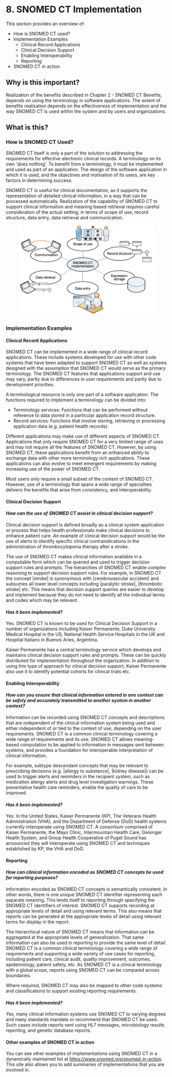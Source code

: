 # 8. SNOMED CT Implementation

This section provides an overview of: 

  * How is SNOMED CT used?
  * Implementation Examples
    * Clinical Record Applications
    * Clinical Decision Support
    * Enabling Interoperability
    * Reporting
  * SNOMED CT in action

## Why is this important?

Realization of the benefits described in Chapter 2 - SNOMED CT Benefits, depends on using the terminology in software applications. The extent of benefits realization depends on the effectiveness of implementation and the way SNOMED CT is used within the system and by users and organizations.

## What is this?

### How is SNOMED CT Used?

SNOMED CT itself is only a part of the solution to addressing the requirements for effective electronic clinical records. A terminology on its own 'does nothing'. To benefit from a terminology, it must be implemented and used as part of an application. The design of the software application in which it is used, and the objectives and motivation of its users, are key factors in determining success.

SNOMED CT is useful for clinical documentation, as it supports the representation of detailed clinical information, in a way that can be processed automatically. Realization of the capability of SNOMED CT to support clinical information and meaning based retrieval requires careful consideration of the actual setting, in terms of scope of use, record structure, data entry, data retrieval and communication.

<figure><img src="images/29952970.png" alt="" title=""></figure>

### Implementation Examples

#### Clinical Record Applications

SNOMED CT can be implemented in a wide range of clinical record applications. These include systems developed for use with other code systems that have been adapted to support SNOMED CT as well as systems designed with the assumption that SNOMED CT would serve as the primary terminology. The SNOMED CT features that applications support and use may vary, partly due to differences in user requirements and partly due to development priorities.

A terminological resource is only one part of a software application. The functions required to implement a terminology can be divided into:

  * Terminology services: Functions that can be performed without reference to data stored in a particular application record structure.
  * Record services: Functions that involve storing, retrieving or processing application data (e.g. patient health records).

Different applications may make use of different aspects of SNOMED CT. Applications that only require SNOMED CT for a very limited range of uses and may not require all the features of SNOMED CT. However, by using SNOMED CT, these applications benefit from an enhanced ability to exchange data with other more terminology rich applications. These applications can also evolve to meet emergent requirements by making increasing use of the power of SNOMED CT.

Most users only require a small subset of the content of SNOMED CT. However, use of a terminology that spans a wide range of specialties delivers the benefits that arise from consistency, and interoperability.

#### Clinical Decision Support

####  _How can the use of SNOMED CT assist in clinical decision support?_

Clinical decision support is defined broadly as a clinical system application or process that helps health professionals make clinical decisions to enhance patient care. An example of clinical decision support would be the use of alerts to identify specific clinical contraindications in the administration of thrombocytopenia therapy after a stroke.

The use of SNOMED CT makes clinical information available in a computable form which can be queried and used to trigger decision support rules and prompts. The hierarchies of SNOMED CT enable complex reasoning to support decision support rules. For example, in SNOMED CT the concept |stroke| is synonymous with |cerebrovascular accident| and subsumes all lower level concepts including |paralytic stroke|, |thrombotic stroke| etc. This means that decision support queries are easier to develop and implement because they do not need to identify all the individual terms and codes which may be relevant.

#### _Has it been implemented?_

Yes. SNOMED CT is known to be used for Clinical Decision Support in a number of organizations including Kaiser Permanente, Duke University Medical Hospital in the US; National Health Service Hospitals in the UK and Hospital Italiano in Buenos Aries, Argentina.

Kaiser Permanente has a central terminology service which develops and maintains clinical decision support rules and prompts. These can be quickly distributed for implementation throughout the organization. In addition to using this type of approach for clinical decision support, Kaiser Permanente also use it to identify potential cohorts for clinical trials etc.

#### Enabling Interoperability

####  _How can you ensure that clinical information entered in one context can be safely and accurately transmitted to another system in another context?_

Information can be recorded using SNOMED CT concepts and descriptions that are independent of the clinical information system being used and either independent of or tied to the context of use, depending on the user requirements. SNOMED CT is a common clinical terminology covering a wide range of requirements and its use. SNOMED CT allows meaning-based computation to be applied to information in messages sent between systems, and provides a foundation for interoperable interpretation of clinical information.

For example, subtype descendant concepts that may be relevant to prescribing decisions (e.g. |allergy to substance|, |kidney disease|) can be used to trigger alerts and reminders in the recipient system, such as medication allergy alerts and drug level investigation warnings. These preventative health care reminders, enable the quality of care to be improved.

#### _Has it been implemented?_

Yes. In the United States, Kaiser Permanente (KP), The Veterans Health Administration (VHA), and the Department of Defense (DoD) health systems currently interoperate using SNOMED CT. A consortium comprised of Kaiser Permanente, the Mayo Clinic, Intermountain Health Care, Geisinger Health System, and Group Health Cooperative of Puget Sound has announced they will interoperate using SNOMED CT and techniques established by KP, the VHA and DoD.

#### Reporting

####  _How can clinical information encoded as SNOMED CT concepts be used for reporting purposes?_

Information encoded as SNOMED CT concepts is semantically consistent. In other words, there is one unique SNOMED CT identifier representing each separate meaning. This lends itself to reporting through specifying the SNOMED CT identifiers of interest. SNOMED CT supports recording at appropriate levels of detail and using relevant terms. This also means that reports can be generated at the appropriate levels of detail using relevant terms for display in the report.

The hierarchical nature of SNOMED CT means that information can be aggregated at the appropriate levels of generalization. That same information can also be used in reporting to provide the same level of detail. SNOMED CT is a common clinical terminology covering a wide range of requirements and supporting a wide variety of use cases for reporting, including patient care, clinical audit, quality improvement, outcomes, epidemiology, patient safety, etc. As SNOMED CT is a clinical terminology with a global scope, reports using SNOMED CT can be compared across boundaries.

Where required, SNOMED CT may also be mapped to other code systems and classifications to support existing reporting requirements.

#### _Has it been implemented?_

Yes, many clinical information systems use SNOMED CT to varying degrees and many standards mandate or recommend that SNOMED CT be used. Such cases include reports sent using HL7 messages, microbiology results reporting, and genetic database reports.

#### Other examples of SNOMED CT in action

You can see other examples of implementations using SNOMED CT in a dynamically maintained list at <https://www.snomed.org/snomed-in-action>. This site also allows you to add summaries of implementations that you are involved in.
